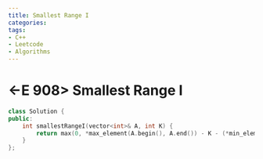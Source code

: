 ```yaml
---
title: Smallest Range I
categories:
tags:
- C++
- Leetcode
- Algorithms
---
```


# <-E 908> Smallest Range I

```c++
class Solution {
public:
    int smallestRangeI(vector<int>& A, int K) {
        return max(0, *max_element(A.begin(), A.end()) - K - (*min_element(A.begin(), A.end()) + K));
    }
};
```

